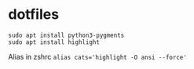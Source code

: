 # dotfiles

```
sudo apt install python3-pygments
sudo apt install highlight

```

Alias in zshrc
`alias cats='highlight -O ansi --force'`
